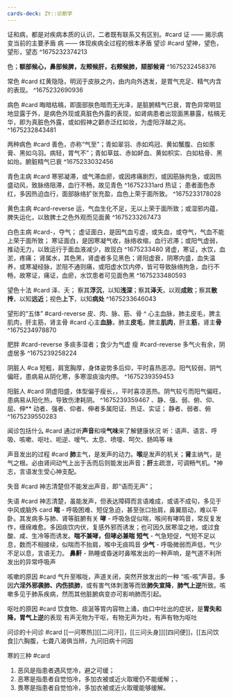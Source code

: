 ```yaml
---
cards-deck: ZY::诊断学
---
```


证和病，都是对疾病本质的认识，二者既有联系又有区别。#card
证 —— 揭示病变当前的主要矛盾
病 —— 体现疾病全过程的根本矛盾
望诊 #card
望神，望色，望形，望态
^1675232374213

色；**额部候心，鼻部候脾，左颊候肝，右颊候肺，颏部候肾**
^1675232458376

常色 #card
红黄隐隐，明润于皮肤之内，由内向外透发，是胃气充足、精气内含的表现。
^1675232690936

病色 #card
晦暗枯槁，即面部肤色暗而无光泽，是脏腑精气已衰，胃色异常明显地显露于外，是病色外现或真脏色外露的表现，如肾病患者出现面黑暴露，枯槁无华，即为真脏色外露，或如假神之颧赤泛红如妆，为虚阳浮越之兆。
^1675232843481

两种病色 #card
善色，亦称“气至”；青如翠羽、赤如鸡冠、黄如蟹腹、白如豕膏、黑如乌羽。病轻，胃气不”；青如草兹、赤如衃血、黄如枳实、白如枯骨、黑如炲。腑脏精气已衰
^1675233032456

青色主病 #card
寒邪凝滞，或气滞血瘀，或因疼痛剧烈，或因筋脉拘急，或因热盛动风，致脉络阻滞，血行不畅，故见青色
^16752331ard
热证；
患者面色赤红，多因热迫血行，面部脉络扩张充盈，血色上荣于面所致。
^1675233178028

黄色主病 #card-reverse 运，气血生化不足，无以上荣于面所致；或湿邪内蕴，脾失运化，以致脾土之色外观而见面黄
^1675233267473

白色主病 #card-，夺气；
虚证面白，是因气血亏虚，或失血，或夺气，气血不能上荣于面所致；
寒证面白，是因寒凝气收，脉络收缩，血行迟滞；或阳气虚弱，推动无力，以致运行于面血液减少，故现白
^1675233480
肾虚，寒证，水饮，血淤，疼痛；
肾属水，其色黑，肾虚者多见黑色；肾阳虚衰，阴寒内盛，血失温养，或寒凝经脉，淤阻不通则痛，或阳虚水饮内停，皆可导致脉络拘急，血行不畅，故寒证，痛证，血瘀，水饮患者可见面色黑
^1675233480593

望色十法 #card 泽、夭；
察其**浮沉**，以知**浅深**；察其**泽夭**，以观**成败**；察其**散抟**，以知**远近**；视色**上下**，以知**病处**
^1675233646043

望形的“五体” #card-reverse
皮、肉、脉、筋、骨
^
心主血脉，肺主皮毛，脾主肌肉，肝主筋，肾主骨 #card
心主**血脉**，肺主**皮毛**，脾主**肌肉**，肝主**筋**，肾主**骨**
^1675234978870

肥胖 #card-reverse
多痰多湿者；食少为气虚
瘦 #card-reverse
多气火有余，阴虚居多
^1675239258224

阴脏人 #ca 短粗，肩宽胸厚，身体姿势多后仰，平时喜热恶凉。阳气较弱，阴气偏旺，患病易从阴化寒，多寒湿痰浊内停。
^1675239359453

阳脏人 #card
阴虚阳盛，体型偏于瘦长，，平时喜凉恶热。阴气较亏而阳气偏旺，患病易从阳化热，导致伤津耗阴。
^1675239359467
、静、强、弱、俯、仰、屈、伸**
动者、强者、仰者、伸者多属阳证、热证、实证；
静者、弱者、俯^1675239550283

闻诊包括什么 #card
通过听**声音**和嗅**气味**来了解健康状况
听：语声、语言、呼吸、咳嗽、呕吐、呃逆、嗳气、太息、喷嚏、呵欠、肠鸣等
味

声音发出的过程 #card
**肺**主气，是发声的动力。**喉**是发声的机关；**肾**主纳气，是气之根。必由肾间动气上出于舌而后则能发出声音；**肝**主疏泄，可调畅气机。*神志，言语发生受心神支配。

失音 #card
神志清楚但不能发出声音，即“语而无声”；

失语 #card
神志清楚，虽能发声，但表达障碍而言语难成，或语不成句，多见于中风或脑外 card
**喘** - 呼吸困难、短促急迫，甚至张口抬肩，鼻翼扇动，难以平卧。其发病多与肺、肾等脏腑有关
**哮** - 呼吸急促似喘，喉间有哮鸣音，常反复发作，缠绵难愈。多因痰饮内伏，复感外邪而诱发；也可因久居寒湿之地，或过食酸、咸、生冷等而诱发。**喘不兼哮，但哮必兼喘**
**短气** - 气急短促，气短不足以息，数而不相接续，似喘而不抬肩，喉中无痰鸣音
**少气** - 呼吸微弱而声低，气少不足以息，言语无力。
**鼻鼾** - 熟睡或昏迷时鼻喉发出的一种声响，是气道不利所发出的异常呼吸声

咳嗽的原因 #card
气升至喉咙，声道关闭，突然开放发出的一种 “咳-咳”声音。多因**六淫外邪袭肺、内伤损肺**，或有害气体刺激等而致**肺失宣降**，**肺气上逆**所致。咳嗽多见于肺系疾病，然而其他脏腑病变亦可影响肺而引起。

呕吐的原因 #card
饮食物、痰涎等胃内容物上涌，由口中吐出的症状，是**胃失和降，胃气上逆**的表现
有声无物为干呕，有物无声为吐，有声有物为呕吐

问诊的十问诊 #card
[[一问寒热]][[二问汗]]，[[三问头身]][[四问便]]，[[五问饮食]]六胸腹，七聋八渴俱当辨，九问旧病十问因

寒的三种 #card
1. 恶风是指患者遇风觉冷，避之可缓；
2. 恶寒是指患者自觉怕冷，多加衣被或近火取暖仍不能缓解；、
3. 畏寒是指患者自觉怕冷，多加衣被或近火取暖能够缓解。
